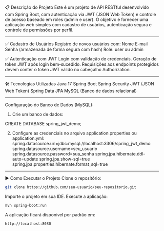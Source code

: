 📋 Descrição do Projeto
Este é um projeto de API RESTful desenvolvido com Spring Boot, com autenticação via JWT (JSON Web Token) e controle de acesso baseado em roles (admin e user). O objetivo é fornecer uma aplicação web simples com cadastro de usuários, autenticação segura e controle de permissões por perfil.

---

✅ Cadastro de Usuários
Registro de novos usuários com:
Nome
E-mail
Senha (armazenada de forma segura com hash)
Role: user ou admin

✅ Autenticação com JWT
Login com validação de credenciais.
Geração de token JWT após login bem-sucedido.
Requisições aos endpoints protegidos devem conter o token JWT válido no cabeçalho Authorization.

---

🛠️ Tecnologias Utilizadas
Java 17
Spring Boot
Spring Security
JWT (JSON Web Token)
Spring Data JPA
MySQL (Banco de dados relacional)

---

Configuração do Banco de Dados (MySQL):
1. Crie um banco de dados:

CREATE DATABASE spring_jwt_demo;

2. Configure as credenciais no arquivo application.properties ou application.yml:
spring.datasource.url=jdbc:mysql://localhost:3306/spring_jwt_demo
spring.datasource.username=seu_usuario
spring.datasource.password=sua_senha
spring.jpa.hibernate.ddl-auto=update
spring.jpa.show-sql=true
spring.jpa.properties.hibernate.format_sql=true


---

▶️ Como Executar o Projeto
Clone o repositório:
```bash
git clone https://github.com/seu-usuario/seu-repositorio.git
```

Importe o projeto em sua IDE.
Execute a aplicação:

```bash
mvn spring-boot:run
```

A aplicação ficará disponível por padrão em:
```bash
http://localhost:8080
```
